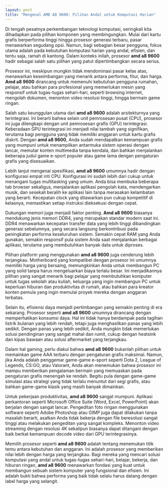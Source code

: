 ```yaml
---
layout: post
title: "Mengenal AMD A8 9600: Pilihan Andal untuk Komputasi Harian"
---
```


Di tengah pesatnya perkembangan teknologi komputasi, seringkali kita dihadapkan pada pilihan komponen yang membingungkan. Mulai dari kartu grafis berperforma tinggi hingga prosesor generasi terbaru, pasar menawarkan segudang opsi. Namun, bagi sebagian besar pengguna, fokus utama adalah pada kebutuhan komputasi harian yang andal, efisien, dan tentu saja, ramah di kantong. Dalam konteks inilah, prosesor **amd a8 9600** hadir sebagai salah satu pilihan yang patut dipertimbangkan secara serius.

Prosesor ini, meskipun mungkin tidak mendominasi pasar kelas atas, menawarkan keseimbangan yang menarik antara performa, fitur, dan harga. **Amd a8 9600** dirancang untuk memenuhi kebutuhan pengguna rumahan, pelajar, atau bahkan para profesional yang memerlukan mesin yang responsif untuk tugas-tugas sehari-hari, seperti browsing internet, mengolah dokumen, menonton video resolusi tinggi, hingga bermain game ringan.

Salah satu keunggulan utama dari **amd a8 9600** adalah arsitekturnya yang terintegrasi. Ini berarti bahwa selain unit pemrosesan pusat (CPU), prosesor ini juga dilengkapi dengan unit pemrosesan grafis (GPU) terintegrasi. Keberadaan GPU terintegrasi ini menjadi nilai tambah yang signifikan, terutama bagi pengguna yang tidak memiliki anggaran untuk kartu grafis diskrit. Dengan **amd a8 9600**, Anda sudah mendapatkan kemampuan grafis yang mumpuni untuk menampilkan antarmuka sistem operasi dengan lancar, memutar konten multimedia tanpa kendala, dan bahkan menjalankan beberapa judul game e-sport populer atau game lama dengan pengaturan grafis yang disesuaikan.

Lebih lanjut mengenai spesifikasi, **amd a8 9600** umumnya hadir dengan konfigurasi empat inti CPU. Konfigurasi ini sudah lebih dari cukup untuk menangani tugas multitasking yang umum. Anda bisa membuka beberapa tab browser sekaligus, menjalankan aplikasi pengolah kata, mendengarkan musik, dan sesekali beralih ke aplikasi lain tanpa merasakan kelambatan yang berarti. Kecepatan clock yang ditawarkan pun cukup kompetitif di kelasnya, memastikan setiap instruksi dieksekusi dengan cepat.

Dukungan memori juga menjadi faktor penting. **Amd a8 9600** biasanya mendukung jenis memori DDR4, yang merupakan standar modern saat ini. DDR4 menawarkan kecepatan transfer data yang lebih tinggi dibandingkan generasi sebelumnya, yang secara langsung berkontribusi pada peningkatan performa keseluruhan sistem. Semakin cepat RAM yang Anda gunakan, semakin responsif pula sistem Anda saat menjalankan berbagai aplikasi, terutama yang membutuhkan banyak data untuk diproses.

Pilihan platform yang menggunakan **amd a8 9600** juga cenderung lebih terjangkau. Motherboard yang kompatibel dengan prosesor ini umumnya memiliki harga yang bersaing, memungkinkan Anda untuk membangun PC yang solid tanpa harus mengeluarkan biaya terlalu besar. Ini menjadikannya pilihan yang sangat menarik bagi pelajar yang membutuhkan komputer untuk tugas sekolah atau kuliah, keluarga yang ingin membangun PC untuk keperluan hiburan dan produktivitas di rumah, atau bahkan para kreator konten pemula yang ingin memulai proyek mereka dengan anggaran terbatas.

Selain itu, efisiensi daya menjadi pertimbangan yang semakin penting di era sekarang. Prosesor seperti **amd a8 9600** umumnya dirancang dengan memperhatikan konsumsi daya. Hal ini tidak hanya berdampak pada tagihan listrik bulanan yang lebih rendah, tetapi juga menghasilkan panas yang lebih sedikit. Dengan panas yang lebih sedikit, Anda mungkin tidak memerlukan solusi pendinginan yang sangat mahal dan rumit, cukup dengan heatsink dan kipas bawaan atau solusi aftermarket yang terjangkau.

Dalam hal gaming, perlu diakui bahwa **amd a8 9600** bukanlah pilihan untuk memainkan game AAA terbaru dengan pengaturan grafis maksimal. Namun, jika Anda adalah penggemar game-game e-sport seperti Dota 2, League of Legends, CS:GO, atau Valorant, Anda akan menemukan bahwa prosesor ini mampu memberikan pengalaman bermain yang memuaskan pada pengaturan grafis menengah ke rendah. Begitu pula dengan game-game simulasi atau strategi yang tidak terlalu menuntut dari segi grafis, atau bahkan game-game klasik yang masih banyak dimainkan.

Untuk pekerjaan produktivitas, **amd a8 9600** sangat mumpuni. Aplikasi perkantoran seperti Microsoft Office Suite (Word, Excel, PowerPoint) akan berjalan dengan sangat lancar. Pengeditan foto ringan menggunakan software seperti Adobe Photoshop atau GIMP juga dapat dilakukan tanpa masalah berarti, asalkan Anda tidak bekerja dengan file beresolusi sangat tinggi atau melakukan pengeditan yang sangat kompleks. Menonton video streaming dengan resolusi 4K sekalipun biasanya dapat ditangani dengan baik berkat kemampuan decode video dari GPU terintegrasinya.

Memilih prosesor seperti **amd a8 9600** adalah tentang menemukan titik temu antara kebutuhan dan anggaran. Ini adalah prosesor yang memberikan nilai lebih dengan harga yang terjangkau. Bagi mereka yang mencari solusi komputasi yang andal untuk tugas-tugas sehari-hari, belajar, bekerja, dan hiburan ringan, **amd a8 9600** menawarkan fondasi yang kuat untuk membangun sebuah sistem komputer yang fungsional dan efisien. Ini adalah bukti bahwa performa yang baik tidak selalu harus datang dengan label harga yang selangit.
